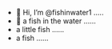 - 👋 Hi, I’m @fishinwater1 .....
- 👋 a fish in the water ......
- a little fish ......
- a fish ......


<!---
fishinwater1/fishinwater1 is a ✨ special ✨ repository because its `README.md` (this file) appears on your GitHub profile.
You can click the Preview link to take a look at your changes.
--->
